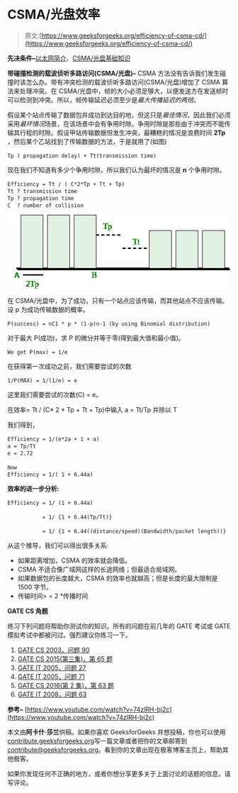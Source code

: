 # CSMA/光盘效率

> 原文:[https://www.geeksforgeeks.org/efficiency-of-csma-cd/](https://www.geeksforgeeks.org/efficiency-of-csma-cd/)

**先决条件–**[以太网简介](https://www.geeksforgeeks.org/local-area-network-lan-technologies/)、[CSMA/光盘基础知识](https://www.geeksforgeeks.org/computer-networks-gate-notes-set-1-data-link-layer/)

**带碰撞检测的载波侦听多路访问(CSMA/光盘)–**
CSMA 方法没有告诉我们发生碰撞时该怎么办。带有冲突检测的载波侦听多路访问(CSMA/光盘)增加了 CSMA 算法来处理冲突。在 CSMA/光盘中，帧的大小必须足够大，以便发送方在发送帧时可以检测到冲突。所以，帧传输延迟必须至少是*最大传播延迟的两倍*。

假设某个站点传输了数据包并成功到达目的地，但这只是*最佳情况*，因此我们必须采用*最坏情况*场景，在该场景中会有争用时隙。争用时隙是那些由于冲突而不能传输其行程的时隙。假设甲站传输数据但发生冲突，最糟糕的情况是浪费时间 **2Tp** ，然后某个乙站找到了传输数据的方法，于是就用了(如图)

```
Tp ( propagation delay) + Tt(transmission time)

```

现在我们不知道有多少个争用时隙，所以我们认为最坏的情况是 **n** 个争用时隙。

```
Efficiency = Tt / ( C*2*Tp + Tt + Tp)  
Tt ? transmission time
Tp ? propagation time
C  ? number of collision

```

![](img/bd55e8cf1cd4fbefcb11aeff23579fdf.png)

在 CSMA/光盘中，为了成功，只有一个站点应该传输，而其他站点不应该传输。设 p 为成功传输数据的概率。

```
P(success) = nC1 * p * (1-p)n-1 (by using Binomial distribution)

```

对于最大 P(成功)，求 P 的微分并等于零(得到最大值和最小值)。

```
We get P(max) = 1/e 

```

在获得第一次成功之前，我们需要尝试的次数

```
1/P(MAX) = 1/(1/e) = e

```

这里我们需要尝试的次数(C) = e。

在效率= Tt / (C* 2 * Tp + Tt + Tp)中输入 a = Tt/Tp 并除以 T

我们得到，

```
Efficiency = 1/(e*2a + 1 + a)
a = Tp/Tt
e = 2.72

Now 
Efficiency = 1/( 1 + 6.44a)

```

**效率的进一步分析:**

```
Efficiency = 1/ (1 + 6.44a)

           = 1/ {1 + 6.44(Tp/Tt)}

           = 1/ {1 + 6.44((distance/speed)(Bandwidth/packet length))}

```

从这个推导，我们可以得出很多关系:

*   如果距离增加，CSMA 的效率就会降低。
*   CSMA 不适合像广域网这样的长途网络；但最适合局域网。
*   如果数据包的长度越大，CSMA 的效率也就越高；但是长度的最大限制是 1500 字节。
*   传输时间> = 2 *传播时间

**GATE CS 角题**

练习下列问题将帮助你测试你的知识。所有的问题在前几年的 GATE 考试或 GATE 模拟考试中都被问过。强烈建议你练习一下。

1.  [GATE CS 2003，问题 90](https://www.geeksforgeeks.org/gate-gate-cs-2003-question-83/)
2.  [GATE CS 2015(第三集)，第 65 题](https://www.geeksforgeeks.org/gate-gate-cs-2015-set-3-question-16/)
3.  [GATE IT 2005，问题 27](https://www.geeksforgeeks.org/gate-gate-it-2005-question-27/)
4.  [GATE IT 2005，问题 71](https://www.geeksforgeeks.org/gate-gate-it-2005-question-71/)
5.  [GATE CS 2016(第 2 集)，第 63 题](https://www.geeksforgeeks.org/gate-gate-cs-2016-set-2-question-63/)
6.  [GATE IT 2008，问题 63](https://www.geeksforgeeks.org/gate-gate-it-2008-question-63/)

**参考–**
[https://www.youtube.com/watch?v=74zlRH-bj2c](https://www.youtube.com/watch?v=74zlRH-bj2c)

本文由**阿卡什·莎兰**供稿。如果你喜欢 GeeksforGeeks 并想投稿，你也可以使用[contribute.geeksforgeeks.org](http://www.contribute.geeksforgeeks.org)写一篇文章或者把你的文章邮寄到 contribute@geeksforgeeks.org。看到你的文章出现在极客博客主页上，帮助其他极客。

如果你发现任何不正确的地方，或者你想分享更多关于上面讨论的话题的信息，请写评论。